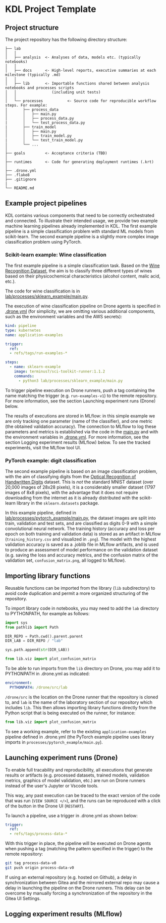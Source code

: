 # KDL Project Template

## Project structure

The project repository has the following directory structure:

```
├── lab
│   │
│   ├── analysis  <- Analyses of data, models etc. (typically notebooks)
│   │
│   ├── docs      <- High-level reports, executive summaries at each milestone (typically .md)
│   │
│   ├── lib       <- Importable functions shared between analysis notebooks and processes scripts
│   │                (including unit tests)
│   │
│   └── processes           <- Source code for reproducible workflow steps. For example:
│       ├── process_data   
│       │   ├── main.py      
│       │   ├── process_data.py  
|       │   └── test_process_data.py
|       ├── train_model
│       │   ├── main.py      
│       │   ├── train_model.py  
|       │   └── test_train_model.py
│       └── ...
│   
├── goals         <- Acceptance criteria (TBD)
│   
├── runtimes      <- Code for generating deployment runtimes (.krt)
│   
├── .drone.yml
├── .flake8     
├── .gitignore
|
└── README.md
```


## Example project pipelines

KDL contains various components that need to be correctly orchestrated and connected. 
To illustrate their intended usage, we provide two example machine learning pipelines already implemented in KDL. 
The first example pipeline is a simple classification problem with standard ML models from scikit-learn.
The second example pipeline is a slightly more complex image classification problem using PyTorch.

### Scikit-learn example: Wine classification

The first example pipeline is a simple classification task. 
Based on the [Wine Recognition Dataset](https://scikit-learn.org/stable/datasets/toy_dataset.html#wine-dataset), the aim is to classify three different types of wines based on their physicochemical characteristics (alcohol content, malic acid, etc.).

The code for wine classification is in [lab/processes/sklearn_example/main.py](lab/processes/sklearn_example/main.py).

The execution of wine classification pipeline on Drone agents is specified in [.drone.yml](.drone.yml) (for simplicity, we are omitting various additional components, such as the environment variables and the AWS secrets):

```yaml
kind: pipeline
type: kubernetes
name: application-examples

trigger:
  ref:
  - refs/tags/run-examples-*

steps:
  - name: sklearn-example
    image: terminus7/sci-toolkit-runner:1.1.2
    commands:
      - python3 lab/processes/sklearn_example/main.py
```

To trigger pipeline execution on Drone runners, push a tag containing the name matching the trigger (e.g. `run-examples-v1`) to the remote repository.
For more information, see the section Launching experiment runs (Drone) below.

The results of executions are stored in MLflow: 
in this simple example we are only tracking one parameter (name of the classifier), and one metric (the obtained validation accuracy). 
The connection to MLflow to log these parameters and metrics is established via the code in the [main.py](lab/processes/sklearn_example/main.py) and with the environment variables in [.drone.yml](.drone.yml). For more information, see the section Logging experiment results (MLflow) below.
To see the tracked experiments, visit the MLflow tool UI.


### PyTorch example: digit classification

The second example pipeline is based on an image classification problem, with the aim of classifying digits from the [Optical Recognition of Handwritten Digits](https://scikit-learn.org/stable/datasets/toy_dataset.html#digits-dataset) dataset. This is _not_ the standard MNIST dataset (over 20,000 images of 28x28 pixels), it is a considerably smaller dataset (1797 images of 8x8 pixels), with the advantage that it does not require downloading from the internet as it is already distributed with the scikit-learn library in the `sklearn.datasets` package.

In this example pipeline, defined in [lab/processes/pytorch_example/main.py](lab/processes/pytorch_example/main.py), the dataset images are split into train, validation and test sets, and are classified as digits 0-9 with a simple convolutional neural network. The training history (accuracy and loss per epoch on both training and validation data) is stored as an artifact in MLflow (`training_history.csv` and visualized in `.png`). The model with the highest validation accuracy is saved as a .joblib file in MLflow artifacts, and is used to produce an assessment of model performance on the validation dataset (e.g. saving the loss and accuracy metrics, and the confusion matrix of the validation set, `confusion_matrix.png`, all logged to MLflow).


## Importing library functions

Reusable functions can be imported from the library (`lib` subdirectory) to avoid code duplication and permit a more organized structuring of the repository.

To import library code in notebooks, you may need to add the `lab` directory to PYTHONPATH, for example as follows:

```python
import sys
from pathlib import Path

DIR_REPO = Path.cwd().parent.parent
DIR_LAB = DIR_REPO / "lab"

sys.path.append(str(DIR_LAB))

from lib.viz import plot_confusion_matrix
```

To be able to run imports from the `lib` directory on Drone, you may add it to PYTHONPATH in .drone.yml as indicated:

```yaml
environment:
  PYTHONPATH: /drone/src/lab
```

`/drone/src` is the location on the Drone runner that the repository is cloned to, and `lab` is the name of the laboratory section of our repository which includes `lib`. 
This then allows importing library functions directly from the Python script that is being executed on the runner, for instance:

```python
from lib.viz import plot_confusion_matrix
```

To see a working example, refer to the existing `application-examples` pipeline defined in .drone.yml 
(the PyTorch example pipeline uses library imports in `processes/pytorch_example/main.py`).


## Launching experiment runs (Drone)

To enable full tracability and reproducibility, all executions that generate results or artifacts 
(e.g. processed datasets, trained models, validation metrics, graphics of model validation, etc.) 
are run on Drone runners instead of the user's Jupyter or Vscode tools. 

This way, any past execution can be traced to the exact version of the code that was run (`VIEW SOURCE </>`),
and the runs can be reproduced with a click of the button in the Drone UI (`RESTART`).

To launch a pipeline, use a trigger in .drone.yml as shown below:

```yaml
trigger:
  ref:
  - refs/tags/process-data-*
```

With this trigger in place, the pipeline will be executed on Drone agents when pushing a tag (matching the pattern specified in the trigger) to the remote repository:

```bash
git tag process-data-v0
git push origin process-data-v0 
```

If using an external repository (e.g. hosted on Github), a delay in synchronization between Gitea and the mirrored external repo may cause a delay in launching the pipeline on the Drone runners. 
This delay can be overcome by manually forcing a synchronization of the repository in the Gitea UI Settings.

## Logging experiment results (MLflow)




